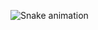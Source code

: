 ![Snake animation](https://raw.githubusercontent.com/Jayk2204/Jayk2204/output/github-contribution-grid-snake.svg)
